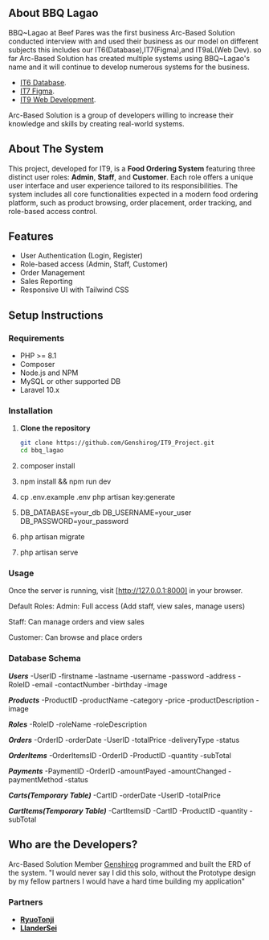 ## About BBQ Lagao

BBQ\~Lagao at Beef Pares was the first business Arc-Based Solution conducted interview with and used their business as our model on different subjects this includes our IT6(Database),IT7(Figma),and IT9aL(Web Dev). so far Arc-Based Solution has created multiple systems using BBQ~Lagao's name and it will continue to develop numerous systems for the business.

- [IT6 Database](https://github.com/Genshirog/bbq_pares/).
- [IT7 Figma](https://www.figma.com/design/LY6kMVeuK8BgNXF9slbuYk/IT7L_PROTOTYPE?m=auto&t=LMC1Xz8dpmR4HsND-6).
- [IT9 Web Development](https://github.com/Genshirog/IT9_Project).

Arc-Based Solution is a group of developers willing to increase their knowledge and skills by creating real-world systems.

## About The System

This project, developed for IT9, is a **Food Ordering System** featuring three distinct user roles: **Admin**, **Staff**, and **Customer**. Each role offers a unique user interface and user experience tailored to its responsibilities. The system includes all core functionalities expected in a modern food ordering platform, such as product browsing, order placement, order tracking, and role-based access control.

## Features

- User Authentication (Login, Register)
- Role-based access (Admin, Staff, Customer)
- Order Management
- Sales Reporting
- Responsive UI with Tailwind CSS

## Setup Instructions

### Requirements

- PHP >= 8.1
- Composer
- Node.js and NPM
- MySQL or other supported DB
- Laravel 10.x

### Installation

1. **Clone the repository**
   ```bash
   git clone https://github.com/Genshirog/IT9_Project.git
   cd bbq_lagao

2. composer install

3. npm install && npm run dev

4. cp .env.example .env
    php artisan key:generate

5. DB_DATABASE=your_db
    DB_USERNAME=your_user
    DB_PASSWORD=your_password

6. php artisan migrate

7. php artisan serve

### Usage
Once the server is running, visit [http://127.0.0.1:8000] in your browser.

Default Roles:
Admin: Full access (Add staff, view sales, manage users)

Staff: Can manage orders and view sales

Customer: Can browse and place orders

### Database Schema
***Users***
-UserID
-firstname
-lastname
-username
-password
-address
-RoleID
-email
-contactNumber
-birthday
-image

***Products***
-ProductID
-productName
-category
-price
-productDescription
-image

***Roles***
-RoleID
-roleName 
-roleDescription

***Orders***
-OrderID
-orderDate
-UserID
-totalPrice
-deliveryType
-status

***OrderItems***
-OrderItemsID
-OrderID
-ProductID
-quantity
-subTotal

***Payments***
-PaymentID
-OrderID
-amountPayed
-amountChanged
-paymentMethod
-status

***Carts(Temporary Table)***
-CartID
-orderDate
-UserID
-totalPrice

***CartItems(Temporary Table)***
-CartItemsID
-CartID
-ProductID
-quantity
-subTotal


## Who are the Developers?

Arc-Based Solution Member [Genshirog](https://github.com/Genshirog) programmed and built the ERD of the system.
"I would never say I did this solo, without the Prototype design by my fellow partners I would have a hard time building my application"

### Partners

- **[RyuoTonji](https://github.com/RyuoTonji)**
- **[LlanderSei](https://github.com/LlanderSei)**
